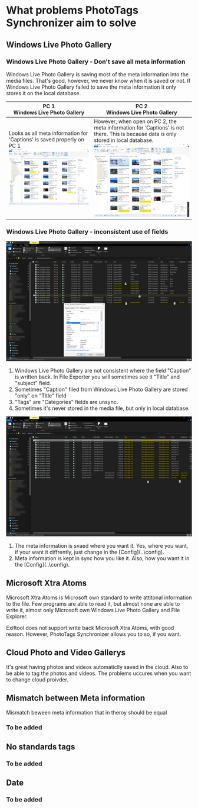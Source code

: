 # What problems PhotoTags Synchronizer aim to solve

## Windows Live Photo Gallery

### Windows Live Photo Gallery - Don't save all meta information
Windows Live Photo Gallery is saving most of the meta information into the media files. That's good, however, we never know when it is saved or not. If Windows Live Photo Gallery failed to save the meta information it only stores it on the local database.

PC 1 <br> Windows Live Photo Gallery  | PC 2 <br> Windows Live Photo Gallery
--|--
Looks as all meta information for 'Captions' is saved properly on PC 1 ![Microsoft Windows Live Gallery - PC1](problem-windows-live-photo-gallery_not-saving-tags2.png) | However, when open on PC 2, the meta information for 'Captions' is not there. This is because data is only stored in local database. ![Microsoft Windows Live Gallery - PC1](problem-windows-live-photo-gallery_not-saving-tags1.png)

### Windows Live Photo Gallery - inconsistent use of fields
![Microsoft Windows Live Gallery - Inconsistent](problem-windows-explorer-windows-live-photo-gallery_not-consistent.png)
1. Windows Live Photo Gallery are not consistent where the field "Caption" is written back. In File Exporter you will sometimes see it "Title" and "subject" field.
2. Sometimes "Caption" filed from Windows Live Photo Gallery are stored "only" on "Title" field
3. "Tags" are "Categories" fields are unsync.
4. Sometimes it's never stored in the media file, but only in local database.

![Microsoft Windows Live Gallery - Inconsistent - Problem solved](problem-windows-explorer-windows-live-photo-gallery_not-consistent_sloved.png)
1. The meta information is svaed where you want it. Yes, where you want, if your want it diffrently, just change in the [Config](..\config\).
2. Meta information is kept in sync how you like it. Also, how you want it in the [Config](..\config\).

## Microsoft Xtra Atoms
Microsoft Xtra Atoms is Microsoft own standard to write attitonal information to the file. Few programs are able to read it, but almost none are able to write it, almost only  Microsoft own Windows Live Photo Gallery and File Explorer.

Exiftool does not support write back Microsoft Xtra Atoms, with good reason. However, PhotoTags Synchronizer allows you to so, if you want.

## Cloud Photo and Video Gallerys
It's great having photos and videos automaticlly saved in the cloud. Also to be able to tag the photos and videos. The problems uccures when you want to change cloud proivder.


## Mismatch between Meta information
Mismatch beween meta information that in theroy should be equal
### To be added

## No standards tags
### To be added

## Date
### To be added
